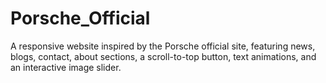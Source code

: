 # Porsche_Official
  A responsive website inspired by the Porsche official site, featuring news, blogs, contact, about sections, a scroll-to-top button, text animations, and an interactive image slider.
